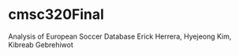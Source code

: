 # cmsc320Final

Analysis of European Soccer Database
Erick Herrera, Hyejeong Kim, Kibreab Gebrehiwot